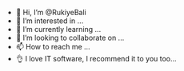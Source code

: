 - 👋 Hi, I’m @RukiyeBali
- 👀 I’m interested in ...
- 🌱 I’m currently learning ...
- 💞️ I’m looking to collaborate on ...
- 📫 How to reach me ...
- 👌 I love IT software, I recommend it to you too...
<!---
RukiyeBali/RukiyeBali is a ✨ special ✨ repository because its `README.md` (this file) appears on your GitHub profile.
You can click the Preview link to take a look at your changes.
--->
